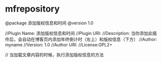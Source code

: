 # mfrepository
@package 添加版权信息和时间
@version 1.0

//Plugin Name: 添加版权信息和时间 
//Plugin URI: 
//Description: 当你添加此插件后，会自动在博客页内添加年终倒计时（左上）和版权信息（下方）
//Author: myname
//Version: 1.0
//Author URI: 
//License:GPL2+

// 当加载文章内容的时候，执行添加版权信息的方法

